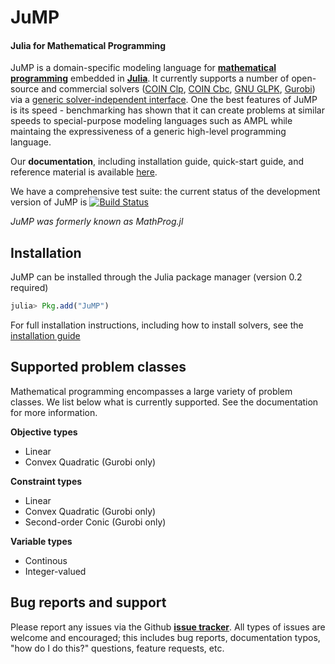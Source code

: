 JuMP
====
#### Julia for Mathematical Programming

JuMP is a domain-specific modeling language for **[mathematical programming]**
embedded in **[Julia]**. It currently supports a number of open-source and
commercial solvers ([COIN Clp], [COIN Cbc], [GNU GLPK], [Gurobi]) via a 
[generic solver-independent interface](https://github.com/mlubin/MathProgBase.jl). 
One the best features of JuMP is its speed - benchmarking has shown that it
can create problems at similar speeds to special-purpose modeling languages
such as AMPL while maintaing the expressiveness of a generic high-level 
programming language.

Our **documentation**, including installation guide, quick-start guide, and
reference material is available [here](https://jump.readthedocs.org/en/latest/jump.html#installation-guide).

We have a comprehensive test suite: the current status of the development version of
JuMP is [![Build Status](https://travis-ci.org/IainNZ/JuMP.jl.png?branch=master)](https://travis-ci.org/IainNZ/JuMP.jl)

*JuMP was formerly known as MathProg.jl*

## Installation

JuMP can be installed through the Julia package manager (version 0.2 required)

```julia
julia> Pkg.add("JuMP")
```

For full installation instructions, including how to install solvers, see the [installation guide](https://jump.readthedocs.org/en/latest/jump.html#installation-guide)

[mathematical programming]: http://en.wikipedia.org/wiki/Mathematical_optimization
[Julia]: http://julialang.org/
[COIN Clp]: https://github.com/mlubin/Clp.jl
[COIN Cbc]: https://github.com/mlubin/Cbc.jl
[GNU GLPK]: http://www.gnu.org/software/glpk/
[Gurobi]: http://www.gurobi.com/

## Supported problem classes

Mathematical programming encompasses a large variety of problem classes. 
We list below what is currently supported. See the documentation for more information. 

**Objective types**

* Linear
* Convex Quadratic (Gurobi only)

**Constraint types**

* Linear
* Convex Quadratic (Gurobi only)
* Second-order Conic (Gurobi only)

**Variable types**

* Continous
* Integer-valued

## Bug reports and support

Please report any issues via the Github **[issue tracker]**. All types of issues are welcome and encouraged; this includes bug reports, documentation typos, "how do I do this?" questions, feature requests, etc.


[issue tracker]: https://github.com/IainNZ/JuMP.jl/issues
